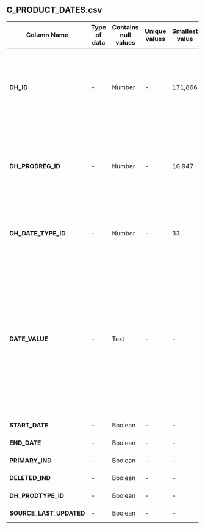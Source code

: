 ## C_PRODUCT_DATES.csv
Column Name|Type of data|Contains null values |Unique values|Smallest value|Largest value|Sum|Mean|Median|StDev|Most common values
----|----|----|----|----|----|----|----|----|----|----|
 **DH_ID**|-|Number|-|171,866|44,895,553|521,431,961,177|19,419,461.516|4,623,484|19,386,437.318|2,835,543 (1x), 3,033,829 (1x), 2,759,623 (1x), 2,739,452 (1x), 3,122,735 (1x)
 **DH_PRODREG_ID**|-|Number|-|10,947|19,079,801|322,246,128,833|12,001,271.045|11,115,380|5,568,110.738|11,066,284 (4x), 10,959,266 (4x), 11,233,716 (4x), 4,463,805 (3x), 1,113,841 (3x)
 **DH_DATE_TYPE_ID**|-|Number|-|33|850|11,408,191|424.87|36|406.772|850 (12833x), 36 (11795x), 34 (2162x), 33 (61x)
 **DATE_VALUE**|-|Text|-|-|-|-|-|-|-|01-SEP-16 12.00.00 (620x), 07-AUG-17 12.00.00 (285x), 10-APR-17 12.00.00 (274x), 19-DEC-16 12.00.00 (262x), 27-DEC-16 12.00.00 (256x)
 **START_DATE**|-|Boolean|-|-|-|-|-|-|-|None (26851x)
 **END_DATE**|-|Boolean|-|-|-|-|-|-|-|None (26851x)
 **PRIMARY_IND**|-|Boolean|-|-|-|-|-|-|-|None (26851x)
 **DELETED_IND**|-|Boolean|-|-|-|-|-|-|-|None (26851x)
 **DH_PRODTYPE_ID**|-|Boolean|-|-|-|-|-|-|-|True (26851x)
 **SOURCE_LAST_UPDATED**|-|Boolean|-|-|-|-|-|-|-|None (26851x)
